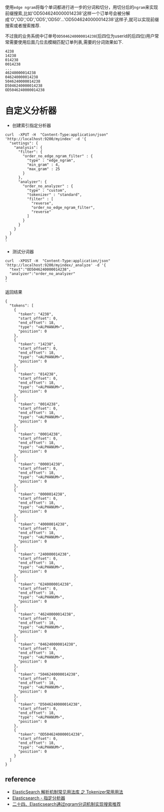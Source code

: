 使用`edge ngram`将每个单词都进行进一步的分词和切分，用切分后的`ngram`来实现前缀搜索,比如'OD5046240000014238'这样一个订单号会被分解成'O','OD','OD','OD5','OD50'...'OD5046240000014238'这样子,就可以实现前缀搜索或者搜索推荐.

不过我的业务系统中订单号`OD5046240000014238`(后四位为userid的后四位)用户常常需要使用后面几位去模糊匹配订单列表,需要的分词效果如下.

```
4238
14238
014238
0014238
...
46240000014238
046240000014238
5046240000014238
D5046240000014238
OD5046240000014238
```

# 自定义分析器
* 创建索引指定分析器
```
curl  -XPUT -H  "Content-Type:application/json"  'http://localhost:9200/myindex' -d '{
  "settings": {
    "analysis": {
      "filter": {
        "order_no_edge_ngram_filter" : {
          "type" : "edge_ngram",
          "min_gram" : 4,
          "max_gram" : 25
        }
      },
      "analyzer": {
        "order_no_analyzer" : {
          "type" : "custom",
          "tokenizer" : "standard",
          "filter" : [
            "reverse",
            "order_no_edge_ngram_filter",
            "reverse"
          ]
        }
      }
    }
  }
}
'
```
* 测试分词器
```
curl  -XPOST -H  "Content-Type:application/json"  'http://localhost:9200/myindex/_analyze' -d '{
  "text":"OD5046240000014238",
  "analyzer":"order_no_analyzer"
}
'

```

返回结果
```
{
  "tokens": [
    {
      "token": "4238",
      "start_offset": 0,
      "end_offset": 18,
      "type": "<ALPHANUM>",
      "position": 0
    },
    {
      "token": "14238",
      "start_offset": 0,
      "end_offset": 18,
      "type": "<ALPHANUM>",
      "position": 0
    },
    {
      "token": "014238",
      "start_offset": 0,
      "end_offset": 18,
      "type": "<ALPHANUM>",
      "position": 0
    },
    {
      "token": "0014238",
      "start_offset": 0,
      "end_offset": 18,
      "type": "<ALPHANUM>",
      "position": 0
    },
    {
      "token": "00014238",
      "start_offset": 0,
      "end_offset": 18,
      "type": "<ALPHANUM>",
      "position": 0
    },
    {
      "token": "000014238",
      "start_offset": 0,
      "end_offset": 18,
      "type": "<ALPHANUM>",
      "position": 0
    },
    {
      "token": "0000014238",
      "start_offset": 0,
      "end_offset": 18,
      "type": "<ALPHANUM>",
      "position": 0
    },
    {
      "token": "40000014238",
      "start_offset": 0,
      "end_offset": 18,
      "type": "<ALPHANUM>",
      "position": 0
    },
    {
      "token": "240000014238",
      "start_offset": 0,
      "end_offset": 18,
      "type": "<ALPHANUM>",
      "position": 0
    },
    {
      "token": "6240000014238",
      "start_offset": 0,
      "end_offset": 18,
      "type": "<ALPHANUM>",
      "position": 0
    },
    {
      "token": "46240000014238",
      "start_offset": 0,
      "end_offset": 18,
      "type": "<ALPHANUM>",
      "position": 0
    },
    {
      "token": "046240000014238",
      "start_offset": 0,
      "end_offset": 18,
      "type": "<ALPHANUM>",
      "position": 0
    },
    {
      "token": "5046240000014238",
      "start_offset": 0,
      "end_offset": 18,
      "type": "<ALPHANUM>",
      "position": 0
    },
    {
      "token": "D5046240000014238",
      "start_offset": 0,
      "end_offset": 18,
      "type": "<ALPHANUM>",
      "position": 0
    },
    {
      "token": "OD5046240000014238",
      "start_offset": 0,
      "end_offset": 18,
      "type": "<ALPHANUM>",
      "position": 0
    }
  ]
}
```

## reference
* [ElasticSearch 解析机制常见用法库 之 Tokenizer常用用法](https://blog.csdn.net/i6448038/article/details/51614220)
* [Elasticsearch - 指定分析器](https://blog.csdn.net/WSYW126/article/details/71080285)
* [二十四、Elasticsearch通过ngram分词机制实现搜索推荐](https://www.jianshu.com/p/939e047af5d1)